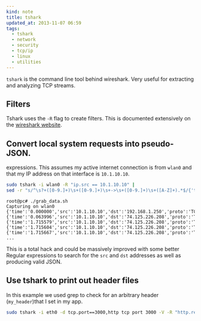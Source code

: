 ```yaml
---
kind: note
title: tshark
updated_at: 2013-11-07 06:59
tags:
  - tshark
  - network
  - security
  - tcp/ip
  - linux
  - utilities
---
```


`tshark` is the command line tool behind wireshark. Very useful for extracting
and analyzing TCP streams.

## Filters

Tshark uses the `-R` flag to create filters. This is documented extensively on
the [wireshark
website](http://www.wireshark.org/docs/man-pages/wireshark-filter.html).

## Convert local system requests into pseudo-JSON.

expressions. This assumes my active internet connection is from `wlan0` and
that my IP address on that interface is `10.1.10.10`.

```sh
sudo tshark -i wlan0 -R "ip.src == 10.1.10.10" |
sed -r "s/^\s?+([0-9.]+)\s+([0-9.]+)\s+->\s+([0-9.]+)\s+([A-Z]+).*$/{'time':'\1','src':'\2','dst':'\3','proto':'\4'}/g"
```

```
root@pc# ./grab_data.sh 
Capturing on wlan0
{'time':'0.000000','src':'10.1.10.10','dst':'192.168.1.250','proto':'TCP'}
{'time':'0.063996','src':'10.1.10.10','dst':'74.125.226.208','proto':'TCP'}
{'time':'1.715579','src':'10.1.10.10','dst':'74.125.226.208','proto':'TCP'}
{'time':'1.715604','src':'10.1.10.10','dst':'74.125.226.208','proto':'TLS'}
{'time':'1.715667','src':'10.1.10.10','dst':'74.125.226.208','proto':'TLS'}
...
```

This is a total hack and could be massively improved with some better Regular
expressions to search for the `src` and `dst` addresses as well as producing
valid JSON.

## Use tshark to print out header files

In this example we used grep to check for an arbitrary header (`my_header`)that
I set in my app.

```sh
sudo tshark -i eth0 -d tcp.port==3000,http tcp port 3000 -V -R "http.response" | grep my_header -B 10 -A 10
```

